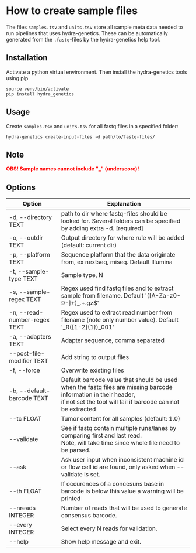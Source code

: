 # How to create sample files
The files `samples.tsv` and `units.tsv` store all sample meta data needed to run pipelines that uses hydra-genetics.
These can be automatically generated from the `.fastq`-files by the hydra-genetics help tool.
## Installation
Activate a python virtual environment. Then install the hydra-genetics tools using pip
```
source venv/bin/activate
pip install hydra_genetics
```
## Usage
Create `samples.tsv` and `units.tsv` for all fastq files in a specified folder:
```
hydra-genetics create-input-files -d path/to/fastq-files/
```
## Note
<span style="color:red">**OBS! Sample names cannot include "_" (underscore)!**</span>
## Options
| Option | Explanation |
|--------|-------------|
| -d, --directory TEXT | path to dir where fastq-files should be looked for. Several folders can be specified by adding extra -d. [required] |
| -o, --outdir TEXT | Output directory for where rule will be added (default: current dir) |
| -p, --platform TEXT | Sequence platform that the data originate from, ex nextseq, miseq. Default Illumina |
| -t, --sample-type TEXT | Sample type, N|T|R, default T |
| -s, --sample-regex TEXT | Regex used find fastq files and to extract sample from filename. Default '([A-Za-z0-9-]+)_.+.gz$' |
| -n, --read-number-regex TEXT | Regex used to extract read number from filename (note only number value). Default '_R([1-2]{1})_001' |
| -a, --adapters TEXT | Adapter sequence, comma separated |
| --post-file-modifier TEXT | Add string to output files |
| -f, --force | Overwrite existing files |
| -b, --default-barcode TEXT | Default barcode value that should be used when the fastq files are missing barcode information in their header, <br/> if not set the tool will fail if barcode can not be extracted |
| --tc FLOAT | Tumor content for all samples (default: 1.0) |
| --validate | See if fastq contain multiple runs/lanes by comparing first and last read. <br/> Note, will take time since whole file need to be parsed. |
| --ask | Ask user input when inconsistent machine id or flow cell id are found, only asked when --validate is set. |
| --th FLOAT | If occurences of a concesuns base in barcode is below this value a warning will be printed |
| --nreads INTEGER | Number of reads that will be used to generate consensus barcode. |
| --every INTEGER | Select every N reads for validation. |
| --help | Show help message and exit. |
